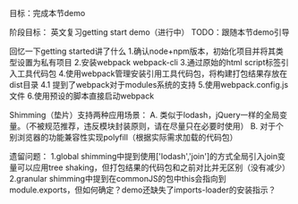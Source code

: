 目标：完成本节demo

阶段目标：
英文复习getting start demo（进行中）
TODO：跟随本节demo引导


回忆一下getting started讲了什么
1.确认node+npm版本，初始化项目并将其类型设置为私有项目
2.安装webpack webpack-cli
3.通过原始的html script标签引入工具代码包
4.使用webpack管理安装引用工具代码包，将构建打包结果存放在dist目录
4.1 提到了webpack对于modules系统的支持
5.使用webpack.config.js文件
6.使用预设的脚本直接启动webpack


Shimming（垫片）支持两种应用场景：
A. 类似于lodash，jQuery一样的全局变量。（不被规范推荐，违反模块封装原则，请在尽量只在必要时使用）
B. 对于个别浏览器的功能兼容性实现polyfill（根据实际需求加载的代码包）


遗留问题：
1.global shimming中提到使用['lodash','join']的方式全局引入join变量可以应用tree shaking，但打包结果的代码包和之前对比并无区别（没有减少）
2.granular shimming中提到在commonJS的包中this会指向到module.exports，但如何确定？demo还缺失了imports-loader的安装指示？